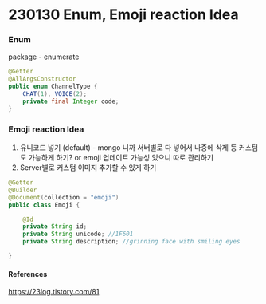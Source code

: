 # 230130 Enum, Emoji reaction Idea

### Enum

package - enumerate

```java
@Getter
@AllArgsConstructor
public enum ChannelType {
    CHAT(1), VOICE(2);
    private final Integer code;
}

```

### Emoji reaction Idea

1. 유니코드 넣기 (default) - mongo 니까 서버별로 다 넣어서 나중에 삭제 등 커스텀도 가능하게 하기? or emoji 업데이트 가능성 있으니 따로 관리하기
2. Server별로 커스텀 이미지 추가할 수 있게 하기

```java
@Getter
@Builder
@Document(collection = "emoji")
public class Emoji {

    @Id
    private String id;
    private String unicode; //1F601
    private String description; //grinning face with smiling eyes

}

```

#### References

https://23log.tistory.com/81
